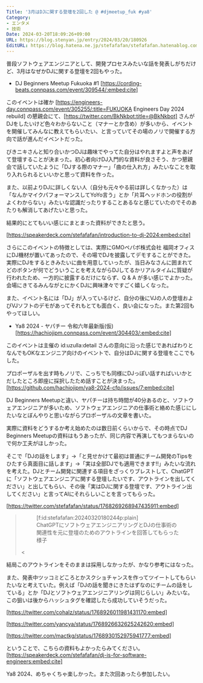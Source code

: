 ```yaml
---
Title: '3月はDJに関する登壇を2回した @ #djmeetup_fuk #ya8'
Category:
- エンタメ
- 技術
Date: 2024-03-20T18:09:26+09:00
URL: https://blog.stenyan.jp/entry/2024/03/20/180926
EditURL: https://blog.hatena.ne.jp/stefafafan/stefafafan.hatenablog.com/atom/entry/6801883189092264671
---
```


普段ソフトウェアエンジニアとして、開発プロセスみたいな話を発表しがちだけど、3月はなぜかDJに関する登壇を2回もやった。

* DJ Beginners Meetup Fukuoka #1
[https://cording-beats.connpass.com/event/309544/:embed:cite]

このイベントは確か [https://engineers-day.connpass.com/event/305255/:title=FUKUOKA Engineers Day 2024 rebuild] の懇親会にて、[https://twitter.com/BkNkbot:title=@BkNkbot] さんがDJをしたいけど色々わからないこと（マナーとか含め）が多いから、イベントを開催してみんなに教えてもらいたい、と言っていてその場のノリで開催する方向で話が進んだイベントだった。

びきニキさんと知り合いかつDJは趣味でやってた自分はやれますよと声をあげて登壇することが決まった。初心者向けDJ入門的な資料が良さそう、かつ懇親会で話していたように「DJする際のマナー」「曲の仕入れ方」みたいなことを取り入れられるといいかと思って資料を作った。

また、以前よりDJに詳しくない人（自分も元々やる前は詳しくなかった）は「なんかマイクパフォーマンスしてYoYo言う」とか「片耳ヘッドホンの役割がよくわからない」みたいな認識だったりすることあるなと感じていたのでそのあたりも解消してあげたいと思った。

結果的にとてもいい感じにまとまった資料ができたと思う。

[https://speakerdeck.com/stefafafan/introduction-to-dj-2024:embed:cite]

さらにこのイベントの特徴としては、実際にGMOペパボ株式会社 福岡オフィスにDJ機材が置いてあったので、その場でDJを披露してデモすることができた。実際にDJをするときみたいに曲を用意していったが、当日みなさんに囲まれてどのボタンが何でどういうことを考えながらDJしてるかリアルタイムに質疑が行われたため、一方的に披露するだけにならず、Q & A が多い感じでよかった。会場にきてるみんながとにかくDJに興味津々ですごく嬉しくなった。

また、イベント名には「DJ」が入っているけど、自分の後にVJの人の登壇およびVJソフトのデモがあってそれもとても面白く、良い会になった。また第2回もやってほしい。

* Ya8 2024 - ヤパチー 令和六年最新版(仮) 
[https://hachiojipm.connpass.com/event/304403/:embed:cite]

このイベントは主催の id:uzulla:detail さんの意向に沿った感じであればわりとなんでもOKなエンジニア向けのイベントで、自分はDJに関する登壇をここでもした。

プロポーザルを出す時もノリで、こっちでも同様にDJっぽい話すればいいかとだしたところ即座に採択したため話すことが決まった。
[https://github.com/hachiojipm/ya8-2024-cfp/issues/7:embed:cite]

DJ Beginners Meetupと違い、ヤパチーは持ち時間が40分あるのと、ソフトウェアエンジニアが多いため、ソフトウェアエンジニアの仕事術と絡めた感じにしたいなとぼんやりと思いながらプロポーザルの文章を書いた。

実際に資料をどうするか考え始めたのは数日前くらいからで、その時点でDJ Beginners Meetupの資料はもうあったが、同じ内容で再演してもつまらないので何か工夫がほしかった。

そこで「DJの話をします」→「と見せかけて最初は普通にチーム開発のTipsをひたすら真面目に話します」→「実は全部DJでも適用できます!!」みたいな流れを考えた。DJとチーム開発に関連する項目をざっくりブレストして、ChatGPTに「ソフトウェアエンジニアに関する登壇したいです、アウトラインを出してください」と出してもらい、その後「実はDJに関する登壇です、アウトライン出してください」と言ってAIにそれらしいことを言ってもらった。

[https://twitter.com/stefafafan/status/1768269268947435911:embed]

><figure class="figure-image figure-image-fotolife" title="ChatGPTにソフトウェアエンジニアリングとDJの仕事術の関連性を元に登壇のためのアウトラインを回答してもらった様子">[f:id:stefafafan:20240320180244p:plain]<figcaption>ChatGPTにソフトウェアエンジニアリングとDJの仕事術の関連性を元に登壇のためのアウトラインを回答してもらった様子</figcaption></figure><

結局このアウトラインをそのままは採用しなかったが、かなり参考にはなった。

また、発表中ツッコミどころとかスクショチャンスを作ってツイートしてもらいたいなと考えていた。例えば「DJの話を聞きにきたはずなのにチームの話をしている」とか「DJとソフトウェアエンジニアリングは同じらしい」みたいな。この狙いは後からハッシュタグを確認したら成功していそうだった。

[https://twitter.com/cohalz/status/1768926011981431170:embed]

[https://twitter.com/yancya/status/1768926632625242620:embed]

[https://twitter.com/mactkg/status/1768930152975941777:embed]

ということで、こちらの資料もよかったらみてください。
[https://speakerdeck.com/stefafafan/dj-is-for-software-engineers:embed:cite]

Ya8 2024、めちゃくちゃ楽しかった。また次回あったら参加したい。
